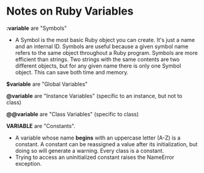 
# Notes on Ruby Variables
**:variable** are "Symbols"

 - A Symbol is the most basic Ruby object you can create. It's just a name and an internal ID. Symbols are useful because a given symbol name refers to the same object throughout a Ruby program. Symbols are more efficient than strings. Two strings with the same contents are two different objects, but for any given name there is only one Symbol object. This can save both time and memory.

**$variable** are "Global Variables"

**@variable** are "Instance Variables" (specific to an instance, but not to class)

**@@variable** are "Class Variables" (specific to class)

**VARIABLE** are "Constants".
 - A variable whose name **begins** with an uppercase letter (A-Z) is a constant. A constant can be reassigned a value after its initialization, but doing so will generate a warning. Every class is a constant.
 - Trying to access an uninitialized constant raises the NameError exception.
